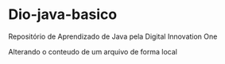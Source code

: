 # Dio-java-basico

Repositório de Aprendizado de Java pela Digital Innovation One

Alterando o conteudo de um arquivo de forma local
